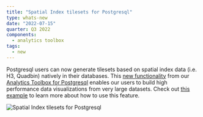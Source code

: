 ```yaml
---
title: "Spatial Index tilesets for Postgresql"
type: whats-new
date: "2022-07-15"
quarter: Q3 2022
components:
  - analytics toolbox
tags:
  - new
---
```


Postgresql users can now generate tilesets based on spatial index data (i.e. H3, Quadbin) natively in their databases. This [new functionality](/analytics-toolbox-postgres/sql-reference/tiler/#create_spatial_index_tileset) from our [Analytics Toolbox for Postgresql](/analytics-toolbox-postgres/overview/getting-started/) enables our users to build high performance data visualizations from very large datasets. Check out [this example](/analytics-toolbox-postgres/examples/creating-spatial-index-tilesets/) to learn more about how to use this feature.

![Spatial Index tilesets for Postgresql](/img/whats-new/spatial-index-tilesets-for-postgresql.png)